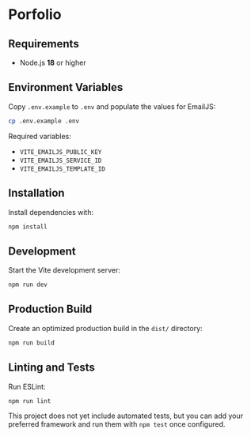 # Porfolio

## Requirements

* Node.js **18** or higher

## Environment Variables

Copy `.env.example` to `.env` and populate the values for EmailJS:

```bash
cp .env.example .env
```

Required variables:

- `VITE_EMAILJS_PUBLIC_KEY`
- `VITE_EMAILJS_SERVICE_ID`
- `VITE_EMAILJS_TEMPLATE_ID`

## Installation

Install dependencies with:

```bash
npm install
```

## Development

Start the Vite development server:

```bash
npm run dev
```

## Production Build

Create an optimized production build in the `dist/` directory:

```bash
npm run build
```

## Linting and Tests

Run ESLint:

```bash
npm run lint
```

This project does not yet include automated tests, but you can add your
preferred framework and run them with `npm test` once configured.
